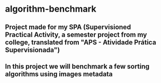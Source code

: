 # algorithm-benchmark
 
## Project made for my SPA (Supervisioned Practical Activity, a semester project from my college, translated from "APS - Atividade Prática Supervisionada")
## In this project we will benchmark a few sorting algorithms using images metadata